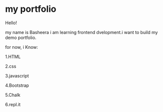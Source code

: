 # my portfolio

Hello! 

my name is Basheera i am learning frontend dvelopment.i want to build my demo portfolio.


for now, i Know:

1.HTML

2.css

3.javascript

4.Bootstrap

5.Chalk

6.repl.it





     
